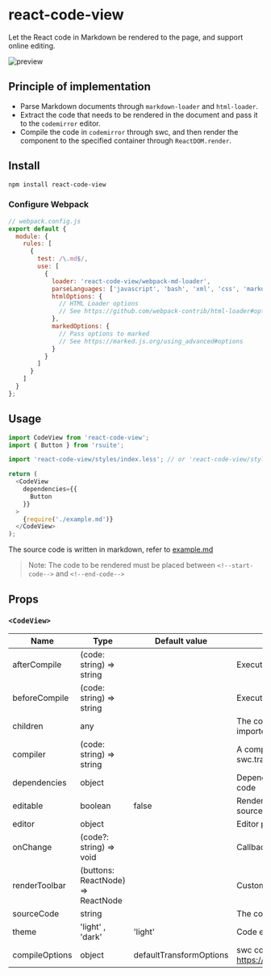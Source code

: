 # react-code-view

Let the React code in Markdown be rendered to the page, and support online editing.

![preview](https://user-images.githubusercontent.com/1203827/44707274-a30c0f80-aad6-11e8-8cc5-9cf7daf4d9e2.gif)

## Principle of implementation

- Parse Markdown documents through `markdown-loader` and `html-loader`.
- Extract the code that needs to be rendered in the document and pass it to the `codemirror` editor.
- Compile the code in `codemirror` through swc, and then render the component to the specified container through `ReactDOM.render`.

## Install

```
npm install react-code-view
```

### Configure Webpack

```js
// webpack.config.js
export default {
  module: {
    rules: [
      {
        test: /\.md$/,
        use: [
          {
            loader: 'react-code-view/webpack-md-loader',
            parseLanguages: ['javascript', 'bash', 'xml', 'css', 'markdown', 'less', 'typescript'],
            htmlOptions: {
              // HTML Loader options
              // See https://github.com/webpack-contrib/html-loader#options
            },
            markedOptions: {
              // Pass options to marked
              // See https://marked.js.org/using_advanced#options
            }
          }
        ]
      }
    ]
  }
};
```

## Usage

```js
import CodeView from 'react-code-view';
import { Button } from 'rsuite';

import 'react-code-view/styles/index.less'; // or 'react-code-view/styles/react-code-view.css'

return (
  <CodeView
    dependencies={{
      Button
    }}
  >
    {require('./example.md')}
  </CodeView>
);
```

The source code is written in markdown, refer to [example.md](https://raw.githubusercontent.com/simonguo/react-code-view/master/docs/example.md)

> Note: The code to be rendered must be placed between `<!--start-code-->` and `<!--end-code-->`

## Props

### `<CodeView>`

| Name           | Type                              | Default value           | Description                                                               |
| -------------- | --------------------------------- | ----------------------- | ------------------------------------------------------------------------- |
| afterCompile   | (code: string) => string          |                         | Executed after compiling the code                                         |
| beforeCompile  | (code: string) => string          |                         | Executed before compiling the code                                        |
| children       | any                               |                         | The code to be rendered is executed. Usually imported via markdown-loader |
| compiler       | (code: string) => string          |                         | A compiler that transforms the code. Use swc.transformSync by default     |
| dependencies   | object                            |                         | Dependent objects required by the executed code                           |
| editable       | boolean                           | false                   | Renders a code editor that can modify the source code                     |
| editor         | object                            |                         | Editor properties                                                         |
| onChange       | (code?: string) => void           |                         | Callback triggered after code change                                      |
| renderToolbar  | (buttons: ReactNode) => ReactNode |                         | Customize the rendering toolbar                                           |
| sourceCode     | string                            |                         | The code to be rendered is executed                                       |
| theme          | 'light' , 'dark'                  | 'light'                 | Code editor theme, applied to CodeMirror                                  |
| compileOptions | object                            | defaultTransformOptions | swc configuration https://swc.rs/docs/configuration/compilation           |
